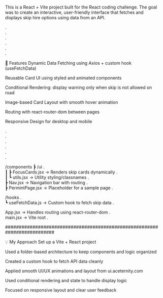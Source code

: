 This is a React + Vite project built for the React coding challenge. The goal was to create an interactive, user-friendly interface that fetches and displays skip hire options using data from an API.


.<br>
.<br>
.<br>
.<br>
.<br>
.<br>

🚀 Features
Dynamic Data Fetching using Axios + custom hook (useFetchData)

Reusable Card UI using styled and animated components

Conditional Rendering: display warning only when skip is not allowed on road

Image-based Card Layout with smooth hover animation

Routing with react-router-dom between pages

Responsive Design for desktop and mobile

.<br>
.<br>
.<br>
.<br>
.<br>
.<br>

/components
 ┣ /ui .<br>
 ┃ ┣ FocusCards.jsx     → Renders skip cards dynamically .<br>
 ┃ ┗ utils.jsx          → Utility styling/classnames .<br>
 ┣ Nav.jsx              → Navigation bar with routing .<br>
 ┣ PermintPage.jsx      → Placeholder for a sample page .<br>

/hooks .<br>
 ┗ useFetchData.js      → Custom hook to fetch skip data .<br>

App.jsx                 → Handles routing using react-router-dom .<br>
main.jsx                → Vite root .<br>


##########################################################################



💡 My Approach
Set up a Vite + React project

Used a folder-based architecture to keep components and logic organized

Created a custom hook to fetch API data cleanly

Applied smooth UI/UX animations and layout from ui.aceternity.com

Used conditional rendering and state to handle display logic

Focused on responsive layout and clear user feedback
